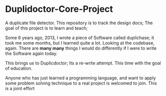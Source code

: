 # Duplidoctor-Core-Project
A duplicate file detector. This repository is to track the design docs; The goal of this project is to learn and teach;

Some 6 years ago, 2013, I wrote a piece of Software called duplichase; it took me some months, but I learned quite a lot. Looking at the codebase, again. There are **many many** things I would do differently if I were to write the Software again today.

This brings us to Duplicdoctor; Its a re-write attempt. This time with the goal of education.

Anyone who has just learned a programming language, and want to apply some problem solving technique to a real project is welcomed to join. This is a joint effort
